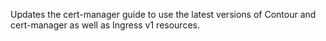 Updates the cert-manager guide to use the latest versions of Contour and cert-manager as well as Ingress v1 resources.
